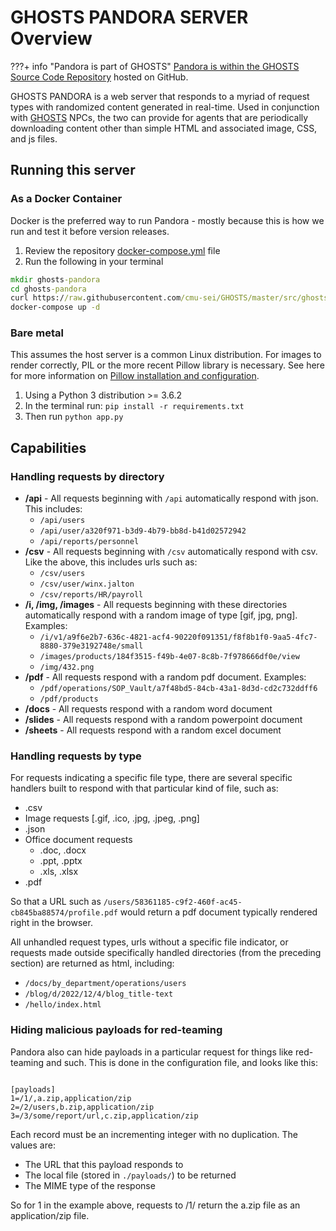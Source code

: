 # GHOSTS PANDORA SERVER Overview

???+ info "Pandora is part of GHOSTS"
    [Pandora is within the GHOSTS Source Code Repository](https://github.com/cmu-sei/GHOSTS/tree/master/src/ghosts.pandora) hosted on GitHub.

GHOSTS PANDORA is a web server that responds to a myriad of request types with randomized content generated in real-time. Used in conjunction with [GHOSTS](https://github.com/cmu-sei/GHOSTS) NPCs, the two can provide for agents that are periodically downloading content other than simple HTML and associated image, CSS, and js files.

## Running this server

### As a Docker Container

Docker is the preferred way to run Pandora - mostly because this is how we run and test it before version releases.

1. Review the repository [docker-compose.yml](https://raw.githubusercontent.com/cmu-sei/GHOSTS/master/src/ghosts.pandora/docker-compose.yml) file
2. Run the following in your terminal 

```cmd
mkdir ghosts-pandora
cd ghosts-pandora
curl https://raw.githubusercontent.com/cmu-sei/GHOSTS/master/src/ghosts.pandora/docker-compose.yml -o docker-compose.yml
docker-compose up -d
```

### Bare metal

This assumes the host server is a common Linux distribution. For images to render correctly, PIL or the more recent Pillow library is necessary. See here for more information on [Pillow installation and configuration](https://pillow.readthedocs.io/en/latest/installation.html).

1. Using a Python 3 distribution >= 3.6.2
2. In the terminal run: `pip install -r requirements.txt`
3. Then run `python app.py`

## Capabilities

### Handling requests by directory

- **/api** - All requests beginning with `/api` automatically respond with json. This includes:
    - `/api/users`
    - `/api/user/a320f971-b3d9-4b79-bb8d-b41d02572942`
    - `/api/reports/personnel`
- **/csv** - All requests beginning with `/csv` automatically respond with csv. Like the above, this includes urls such as:
    - `/csv/users`
    - `/csv/user/winx.jalton`
    - `/csv/reports/HR/payroll`
- **/i, /img, /images** - All requests beginning with these directories automatically respond with a random image of type [gif, jpg, png]. Examples:
    - `/i/v1/a9f6e2b7-636c-4821-acf4-90220f091351/f8f8b1f0-9aa5-4fc7-8880-379e3192748e/small`
    - `/images/products/184f3515-f49b-4e07-8c8b-7f978666df0e/view`
    - `/img/432.png`
- **/pdf** - All requests respond with a random pdf document. Examples:
    - `/pdf/operations/SOP_Vault/a7f48bd5-84cb-43a1-8d3d-cd2c732ddff6`
    - `/pdf/products`
- **/docs** - All requests respond with a random word document
- **/slides** - All requests respond with a random powerpoint document
- **/sheets** - All requests respond with a random excel document

### Handling requests by type

For requests indicating a specific file type, there are several specific handlers built to respond with that particular kind of file, such as:

- .csv
- Image requests [.gif, .ico, .jpg, .jpeg, .png]
- .json
- Office document requests
  - .doc, .docx
  - .ppt, .pptx
  - .xls, .xlsx
- .pdf

So that a URL such as `/users/58361185-c9f2-460f-ac45-cb845ba88574/profile.pdf` would return a pdf document typically rendered right in the browser.

All unhandled request types, urls without a specific file indicator, or requests made outside specifically handled directories (from the preceding section) are returned as html, including:

- `/docs/by_department/operations/users`
- `/blog/d/2022/12/4/blog_title-text`
- `/hello/index.html`

### Hiding malicious payloads for red-teaming

Pandora also can hide payloads in a particular request for things like red-teaming and such. This is done in the configuration file, and looks like this:

```config

[payloads]
1=/1/,a.zip,application/zip
2=/2/users,b.zip,application/zip
3=/3/some/report/url,c.zip,application/zip
```

Each record must be an incrementing integer with no duplication. The values are:

- The URL that this payload responds to
- The local file (stored in `./payloads/`) to be returned
- The MIME type of the response

So for 1 in the example above, requests to /1/ return the a.zip file as an application/zip file.

